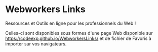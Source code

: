 # Webworkers Links
Ressources et Outils en ligne pour les professionnels du Web !

Celles-ci sont disponibles sous formes d'une page Web disponible sur https://codeexp.github.io/WebworkersLinks/ et de fichier de Favoris à importer sur vos navigateurs.
